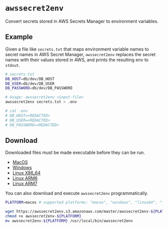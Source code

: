 # `awssecret2env`

Convert secrets stored in AWS Secrets Manager to environment variables.

## Example

Given a file like `secrets.txt` that maps environment variable names to secret names in AWS Secret Manager, `awssecret2env` replaces the secret names with their values stored in AWS, and prints the resulting env to `stdout`.

```bash
# secrets.txt
DB_HOST=db/dev/DB_HOST
DB_USER=db/dev/DB_USER
DB_PASSWORD=db/dev/DB_PASSWORD
```

```bash
# Usage: awssecret2env <input-file>
awssecret2env secrets.txt > .env

# cat .env
# DB_HOST=<REDACTED>
# DB_USER=<REDACTED>
# DB_PASSWORD=<REDACTED>
```

## Download

Downloaded files must be made executable before they can be run.

* [MacOS](https://awssecret2env.s3.amazonaws.com/master/awssecret2env-macos)
* [Windows](https://awssecret2env.s3.amazonaws.com/master/awssecret2env-windows)
* [Linux X86_64](https://awssecret2env.s3.amazonaws.com/master/awssecret2env-linux64)
* [Linux ARM6](https://awssecret2env.s3.amazonaws.com/master/awssecret2env-linuxarm6)
* [Linux ARM7](https://awssecret2env.s3.amazonaws.com/master/awssecret2env-linuxarm7)

You can also download and execute `awssecret2env` programmatically.

```bash
PLATFORM=macos # supported platforms: "macos", "windows", "linux64", "linuxarm6", or "linuxarm7"

wget https://awssecret2env.s3.amazonaws.com/master/awssecret2env-${PLATFORM}
chmod +x awssecret2env-${PLATFORM}
mv awssecret2env-${PLATFORM} /usr/local/bin/awssecret2env
```
